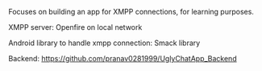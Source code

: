 Focuses on building an app for XMPP connections, for learning purposes.


XMPP server:
Openfire on local network

Android library to handle xmpp connection:
Smack library

Backend:
https://github.com/pranav0281999/UglyChatApp_Backend
